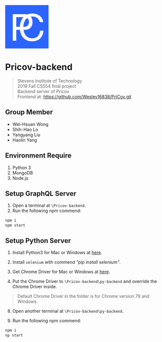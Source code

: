 <img src="./favicon@2x.png" title="FVCproductions" alt="FVCproductions">

# Pricov-backend
> Stevens Institute of Technology  
> 2019 Fall CS554 final project  
> Backend server of Pricov  
> Frontend at: https://github.com/Wesley16838/PriCov.git

## Group Member
- Wei-Hsuan Wong
- Shih-Hao Lo
- Yangyang Liu
- Haolin Yang

## Environment Require
1. Python 3
2. MongoDB
3. Node.js

## Setup GraphQL Server

1. Open a terminal at `\Pricov-backend`.
2. Run the following npm commend:
```
npm i
npm start
```

## Setup Python Server

1. Install Python3 for Mac or Windows at [here](https://www.python.org/downloads/).

2. Install `selenium` with commend *"pip install selenium"*.

6. Get Chrome Driver for Mac or Windows at [here](https://chromedriver.chromium.org/downloads).

7.  Put the Chrome Driver to `\Pricov-backend\py-backend` and override the Chrome Driver inside.

> Default Chrome Driver in the folder is for Chrome version 79 and Windows.

8. Open another terminal at `\Pricov-backend\py-backend`.

9. Run the following npm commend:
```
npm i
np start
``` 
